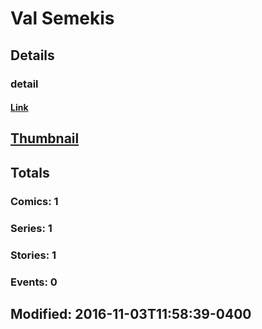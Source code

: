 # Val  Semekis 
## Details
### detail
#### [Link](http://marvel.com/comics/creators/12951/val_semekis?utm_campaign=apiRef&utm_source=225578a89fc76f3d20fbffda5d17a88d)
## [Thumbnail](http://i.annihil.us/u/prod/marvel/i/mg/b/40/image_not_available.jpg)
## Totals
### Comics: 1
### Series: 1
### Stories: 1
### Events: 0
## Modified: 2016-11-03T11:58:39-0400